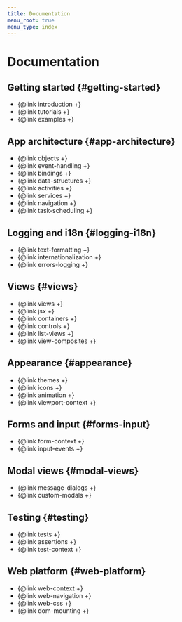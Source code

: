 ```yaml
---
title: Documentation
menu_root: true
menu_type: index
---
```


# Documentation

## Getting started {#getting-started}

- {@link introduction +}
- {@link tutorials +}
- {@link examples +}

## App architecture {#app-architecture}

- {@link objects +}
- {@link event-handling +}
- {@link bindings +}
- {@link data-structures +}
- {@link activities +}
- {@link services +}
- {@link navigation +}
- {@link task-scheduling +}

## Logging and i18n {#logging-i18n}

- {@link text-formatting +}
- {@link internationalization +}
- {@link errors-logging +}

## Views {#views}

- {@link views +}
- {@link jsx +}
- {@link containers +}
- {@link controls +}
- {@link list-views +}
- {@link view-composites +}

## Appearance {#appearance}

- {@link themes +}
- {@link icons +}
- {@link animation +}
- {@link viewport-context +}

## Forms and input {#forms-input}

- {@link form-context +}
- {@link input-events +}

## Modal views {#modal-views}

- {@link message-dialogs +}
- {@link custom-modals +}

## Testing {#testing}

- {@link tests +}
- {@link assertions +}
- {@link test-context +}

## Web platform {#web-platform}

- {@link web-context +}
- {@link web-navigation +}
- {@link web-css +}
- {@link dom-mounting +}

